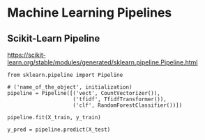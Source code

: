 # Machine Learning Pipelines

## Scikit-Learn Pipeline

https://scikit-learn.org/stable/modules/generated/sklearn.pipeline.Pipeline.html

```python3
from sklearn.pipeline import Pipeline

# ('name_of_the_object', initialization)
pipeline = Pipeline([('vect', CountVectorizer()),
                     ('tfidf', TfidfTransformer()),
                     ('clf', RandomForestClassifier())])
                     
pipeline.fit(X_train, y_train)

y_pred = pipeline.predict(X_test)

```
